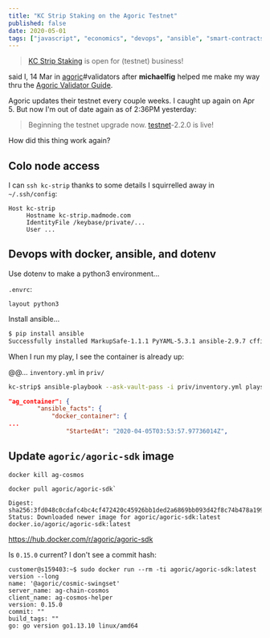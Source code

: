 ```yaml
---
title: "KC Strip Staking on the Agoric Testnet"
published: false
date: 2020-05-01
tags: ["javascript", "economics", "devops", "ansible", "smart-contracts", "capabilities", "Agoric"]
---
```


> [KC Strip Staking](https://explorer.testnet.agoric.com/validator/2784E6C7B40CF883BC409DBD856C403F2AE15BCE) is open for (testnet) business!

said I, 14 Mar in [agoric](https://keybase.io/team/agoric)#validators
after **michaelfig** helped me make my way thru the [Agoric Validator
Guide](https://github.com/Agoric/agoric-sdk/wiki/Validator-Guide).

Agoric updates their testnet every couple weeks. I caught up again on
Apr 5. But now I'm out of date again as of 2:36PM yesterday:

> Beginning the testnet upgrade now.
> [testnet](https://explorer.testnet.agoric.com/)-2.2.0 is live!

How did this thing work again?


## Colo node access

I can `ssh kc-strip` thanks to some details I squirrelled away in
`~/.ssh/config`:

```
Host kc-strip
     Hostname kc-strip.madmode.com
     IdentityFile /keybase/private/...
     User ...
```

## Devops with docker, ansible, and dotenv

Use dotenv to make a python3 environment...

`.envrc`:

```
layout python3
```

Install ansible...

```bash
$ pip install ansible
Successfully installed MarkupSafe-1.1.1 PyYAML-5.3.1 ansible-2.9.7 cffi-1.14.0 cryptography-2.9.2 jinja2-2.11.2 pycparser-2.20 six-1.14.0
```

When I run my play, I see the container is already up:

@@... `inventory.yml` in `priv/`

```bash
kc-strip$ ansible-playbook --ask-vault-pass -i priv/inventory.yml plays/ag-node.yml >,x
```


```json
"ag_container": {
        "ansible_facts": {
            "docker_container": {
...
                "StartedAt": "2020-04-05T03:53:57.97736014Z",
```


## Update `agoric/agoric-sdk` image

`docker kill ag-cosmos`

```
docker pull agoric/agoric-sdk`

Digest: sha256:3fd048c0cdafc4bc4cf472420c45926bb1ded2a6869bb093d42f8c74b478a199
Status: Downloaded newer image for agoric/agoric-sdk:latest
docker.io/agoric/agoric-sdk:latest
```
https://hub.docker.com/r/agoric/agoric-sdk


Is `0.15.0` current? I don't see a commit hash:

```
customer@s159403:~$ sudo docker run --rm -ti agoric/agoric-sdk:latest version --long
name: '@agoric/cosmic-swingset'
server_name: ag-chain-cosmos
client_name: ag-cosmos-helper
version: 0.15.0
commit: ""
build_tags: ""
go: go version go1.13.10 linux/amd64
```
